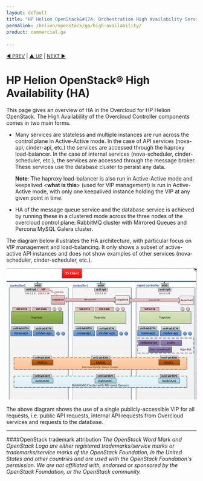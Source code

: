 ```yaml
---
layout: default
title: "HP Helion OpenStack&#174; Orchestration High Availability Service Overview"
permalink: /helion/openstack/ga/high-availability/
product: commercial.ga

---
```

<!--UNDER REVISION-->

<script>

function PageRefresh {
onLoad="window.refresh"
}

PageRefresh();

</script>


<p style="font-size: small;"> <a href="/helion/openstack/services/object/overview/">&#9664; PREV</a> | <a href="/helion/openstack/services/overview/">&#9650; UP</a> | <a href="/helion/openstack/services/reporting/overview/"> NEXT &#9654</a> </p>

# HP Helion OpenStack&#174; High Availability (HA)

This page gives an overview of HA in the Overcloud for HP Helion OpenStack. The High Availability of the Overcloud Controller components comes in two main forms.

* Many services are stateless and multiple instances are run across the control plane in Active-Active mode. In the case of API services (nova-api, cinder-api, etc.) the services are accessed through the haproxy load-balancer. In the case of internal services (nova-scheduler, cinder-scheduler, etc.), the services are accessed through the message broker. These services use the database cluster to persist any data. 

    **Note**: The haproxy load-balancer is also run in Active-Active mode and keepalived <**what is this**> (used for VIP management) is run in Active-Active mode, with only one keepalived instance holding the VIP at any given point in time.

* HA of the message queue service and the database service is achieved by running these in a clustered mode across the three nodes of the overcloud control plane: RabbitMQ cluster with Mirrored Queues and Percona MySQL Galera cluster.


The diagram below illustrates the HA architecture, with particular focus on VIP management and load-balancing. It only shows a subset of active-active API instances and does not show examples of other services (nova-scheduler, cinder-scheduler, etc.). 

<img src="media/ha-architecture.png"/>

The above diagram shows the use of a single publicly-accessible VIP for all requests, i.e. public API requests, internal API requests from Overcloud services and requests to the database. 





----
####OpenStack trademark attribution
*The OpenStack Word Mark and OpenStack Logo are either registered trademarks/service marks or trademarks/service marks of the OpenStack Foundation, in the United States and other countries and are used with the OpenStack Foundation's permission. We are not affiliated with, endorsed or sponsored by the OpenStack Foundation, or the OpenStack community.*







